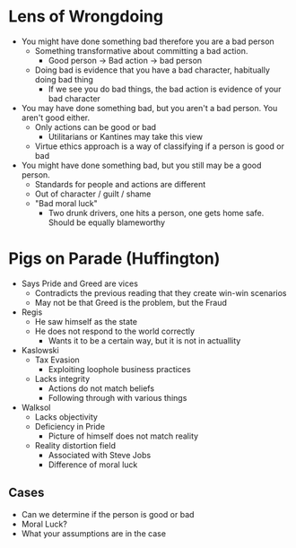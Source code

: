 # Lens of Wrongdoing
+ You might have done something bad therefore you are a bad person
    - Something transformative about committing a bad action. 
        + Good person -> Bad action -> bad person
    + Doing bad is evidence that you have a bad character, habitually doing bad
      thing
        - If we see you do bad things, the bad action is evidence of your bad
          character
+ You may have done something bad, but you aren't a bad person. You aren't good
  either.
    - Only actions can be good or bad
        - Utilitarians or Kantines may take this view
    - Virtue ethics approach is a way of classifying if a person is good or bad
+ You might have done something bad, but you still may be a good person.
    - Standards for people and actions are different
    - Out of character / guilt / shame
    - "Bad moral luck"
        + Two drunk drivers, one hits a person, one gets home safe. Should be
          equally blameworthy

# Pigs on Parade (Huffington)
+ Says Pride and Greed are vices
    - Contradicts the previous reading that they create win-win scenarios
    - May not be that Greed is the problem, but the Fraud
+ Regis
    - He saw himself as the state
    - He does not respond to the world correctly
        + Wants it to be a certain way, but it is not in actuallity
+ Kaslowski
    - Tax Evasion
        + Exploiting loophole business practices
    - Lacks integrity
        + Actions do not match beliefs
        + Following through with various things
+ Walksol
    - Lacks objectivity
    - Deficiency in Pride
        + Picture of himself does not match reality
    - Reality distortion field
        + Associated with Steve Jobs
        + Difference of moral luck
## Cases
+ Can we determine if the person is good or bad
+ Moral Luck?
+ What your assumptions are in the case
